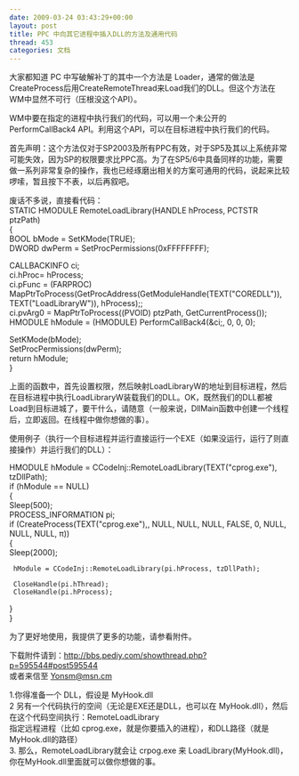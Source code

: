 ```yaml
---
date: 2009-03-24 03:43:29+00:00
layout: post
title: PPC 中向其它进程中插入DLL的方法及通用代码
thread: 453
categories: 文档
---
```


大家都知道 PC 中写破解补丁的其中一个方法是 Loader，通常的做法是CreateProcess后用CreateRemoteThread来Load我们的DLL。但这个方法在WM中显然不可行（压根没这个API）。  
  
WM中要在指定的进程中执行我们的代码，可以用一个未公开的 PerformCallBack4 API。利用这个API，可以在目标进程中执行我们的代码。<!-- more -->  
  
首先声明：这个方法仅对于SP2003及所有PPC有效，对于SP5及其以上系统非常可能失效，因为SP的权限要求比PPC高。为了在SP5/6中具备同样的功能，需要做一系列非常复杂的操作，我也已经琢磨出相关的方案可通用的代码，说起来比较啰嗦，暂且按下不表，以后再叙吧。  
  
  
废话不多说，直接看代码：  
 STATIC HMODULE RemoteLoadLibrary(HANDLE hProcess, PCTSTR ptzPath)  
 {  
   BOOL bMode = SetKMode(TRUE);  
   DWORD dwPerm = SetProcPermissions(0xFFFFFFFF);  
  
   CALLBACKINFO ci;  
   ci.hProc= hProcess;  
   ci.pFunc = (FARPROC) MapPtrToProcess(GetProcAddress(GetModuleHandle(TEXT("COREDLL")), TEXT("LoadLibraryW")), hProcess);;  
   ci.pvArg0 = MapPtrToProcess((PVOID) ptzPath, GetCurrentProcess());  
   HMODULE hModule = (HMODULE) PerformCallBack4(&ci;, 0, 0, 0);  
  
   SetKMode(bMode);  
   SetProcPermissions(dwPerm);  
   return hModule;  
 }  
  
上面的函数中，首先设置权限，然后映射LoadLibraryW的地址到目标进程，然后在目标进程中执行LoadLibraryW装载我们的DLL。OK，既然我们的DLL都被Load到目标进城了，要干什么，请随意（一般来说，DllMain函数中创建一个线程后，立即返回。在线程中做你想做的事）。  
  
使用例子（执行一个目标进程并运行直接运行一个EXE（如果没运行，运行了则直接操作）并运行我们的DLL）：  
  
 HMODULE hModule = CCodeInj::RemoteLoadLibrary(TEXT("cprog.exe"), tzDllPath);  
 if (hModule == NULL)  
 {  
   Sleep(500);  
   PROCESS_INFORMATION pi;  
   if (CreateProcess(TEXT("cprog.exe"),, NULL, NULL, NULL, FALSE, 0, NULL, NULL, NULL, π))  
   {  
     Sleep(2000);  
  
     hModule = CCodeInj::RemoteLoadLibrary(pi.hProcess, tzDllPath);  
  
     CloseHandle(pi.hThread);  
     CloseHandle(pi.hProcess);  
   }  
 }  
  
为了更好地使用，我提供了更多的功能，请参看附件。  
  
下载附件请到：http://bbs.pediy.com/showthread.php?p=595544#post595544  
或者来信至 Yonsm@msn.cm  
  


  
1.你得准备一个 DLL，假设是 MyHook.dll  
2 另有一个代码执行的空间（无论是EXE还是DLL，也可以在 MyHook.dll），然后在这个代码空间执行：RemoteLoadLibrary  
  指定远程进程（比如 cprog.exe，就是你要插入的进程），和DLL路径（就是MyHook.dll的路径）  
3. 那么，RemoteLoadLibrary就会让 crpog.exe 来 LoadLibrary(MyHook.dll)，你在MyHook.dll里面就可以做你想做的事。  


  
  

